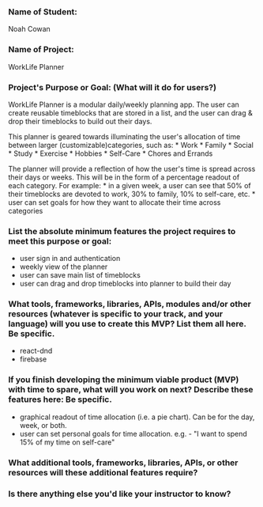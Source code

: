 ### Name of Student:
  Noah Cowan

### Name of Project:
  WorkLife Planner

### Project's Purpose or Goal: (What will it do for users?)
  WorkLife Planner is a modular daily/weekly planning app. The user can create reusable timeblocks that are stored in a list, and the user can drag & drop their timeblocks to build out their days. 

  This planner is geared towards illuminating the user's allocation of time between larger (customizable)categories, such as:
    * Work
    * Family
    * Social
    * Study
    * Exercise
    * Hobbies
    * Self-Care
    * Chores and Errands
  
  The planner will provide a reflection of how the user's time is spread across their days or weeks. This will be in the form of a percentage readout of each category. For example: 
    * in a given week, a user can see that 50% of their timeblocks are devoted to work, 30% to family, 10% to self-care, etc.
    * user can set goals for how they want to allocate their time across categories


### List the absolute minimum features the project requires to meet this purpose or goal:
* user sign in and authentication
* weekly view of the planner
* user can save main list of timeblocks
* user can drag and drop timeblocks into planner to build their day

### What tools, frameworks, libraries, APIs, modules and/or other resources (whatever is specific to your track, and your language) will you use to create this MVP? List them all here. Be specific.
* react-dnd
* firebase

### If you finish developing the minimum viable product (MVP) with time to spare, what will you work on next? Describe these features here: Be specific.
* graphical readout of time allocation (i.e. a pie chart). Can be for the day, week, or both. 
* user can set personal goals for time allocation. e.g. - "I want to spend 15% of my time on self-care"

### What additional tools, frameworks, libraries, APIs, or other resources will these additional features require?


### Is there anything else you'd like your instructor to know?
